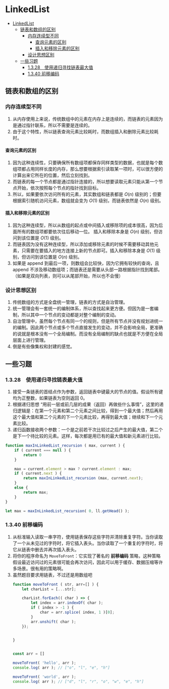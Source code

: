 # LinkedList


<!-- TOC -->

- [LinkedList](#linkedlist)
    - [链表和数组的区别](#链表和数组的区别)
        - [内存连续型不同](#内存连续型不同)
            - [查询元素的区别](#查询元素的区别)
            - [插入和移除元素的区别](#插入和移除元素的区别)
        - [设计思想区别](#设计思想区别)
    - [一些习题](#一些习题)
        - [1.3.28　使用递归寻找链表最大值](#1328　使用递归寻找链表最大值)
        - [1.3.40 前移编码](#1340-前移编码)

<!-- /TOC -->


## 链表和数组的区别
### 内存连续型不同 
1. 从内存使用上来说，传统数组中的元素在内存上是连续的，而链表的元素因为是通过指针联系，所以不需要是连续的。
2. 由于这个特性，所以链表查询元素比较耗时，而数组插入和删除元素比较耗时。

#### 查询元素的区别
1. 因为这种连续性，只要确保所有数组项都保存同样类型的数据，也就是每个数组项都占用同样长度的内存，那么想要根据索引读取某一项时，可以很方便的计算出来它所在的位置，然后立刻找到。
2. 而链表的每一个节点都是通过指针连接的，所以想要读取元素只能从第一个节点开始，依次按照每个节点的指针找到目标。
3. 所以，如果要依次访问所有的元素，其实数组和链表都是 $O(n)$ 级别的；但要根据索引随机访问元素，数组就会变为 $O(1)$ 级别，而链表依然是 $O(n)$ 级别。

#### 插入和移除元素的区别
1. 因为这种连续型，所以从数组的起点或中间插入或移除项的成本很高，因为后面所有的数组项都要依次往后移动一位。 插入和移除本身是 $O(n)$ 级别，但访问到该位置是 $O(1)$ 级别。
2. 而链表因为没有这种连续型，所以添加或移除元素的时候不需要移动其他元素，只需要在要插入的地方连接上新的节点即可。插入和移除本身是 $O(1)$ 级别，但访问到该位置是 $O(n)$ 级别。
3. 如果是 append 到最后一项，则数组会比较快，因为它拥有较快的查询，且 append 不涉及移动数组项；而链表还是需要从头部一路根据指针找到尾部。（如果是双向列表，则可以从尾部开始，所以也不会慢）

### 设计思想区别
1. 传统数组的方式是全盘统一管理，链表的方式是自治管理。
2. 统一管理会有一套统一的编制体系，所以查找起来更方便。但因为是一套编制，所以其中一个节点的变动都是对整个编制的变动。
3. 自治管理中，虽然每个节点有同一个的规则，但是所有节点并没有规划进统一的编制。因此两个节点或多个节点直接发生的变动，并不会影响全局，更准确的说就是根本没有一个全局编制。而没有全局编制的缺点也就是不方便在全局层面上进行管理。
4. 倒是有些像集权和封建的感觉。


## 一些习题
### 1.3.28　使用递归寻找链表最大值
1. 接受一条链表的首结点作为参数，返回链表中键最大的节点的值。假设所有键均为正整数，如果链表为空则返回 0。
2. 根据递归思想 “用前一层或前几层的成果（返回）再做些什么事情”，这里的递归逻辑是：在第一个元素和第二个元素之间比较，得到一个最大值；然后再用这个最大值和第二个元素的下一个元素比较，再得到最大值；继续和下一个元素比较。
3. 递归函数接收两个参数：一个是之前若干次比较过之后产生的最大值，第二个是下一个待比较的元素。这样，每次都是用已有的最大值和新元素进行比较。
```js
function maxInLinkedList_recursion ( max, current ) {
    if ( current === null ) {
        return 0
    }

    max = current.element > max ? current.element : max;
    if ( current.next ) {
        return maxInLinkedList_recursion (max, current.next);
    }
    else {
        return max;
    }
}

let max = maxInLinkedList_recursion( 0, ll.getHead() );
```

### 1.3.40 前移编码
1. 从标准输入读取一串字符，使用链表保存这些字符并清除重复字符。当你读取了一个从未见过的字符时，将它插入表头。当你读取了一个重复的字符时，将它从链表中删去并再次插入表头。
2. 将你的程序命名为 `MoveToFront`：它实现了著名的 **前移编码** 策略，这种策略假设最近访问过的元素很可能会再次访问，因此可以用于缓存、数据压缩等许多场景。很有用的策略啊。
3. 虽然题目要求用链表，不过还是用数组吧
    ```js
    function moveToFront ( str, arr=[] ) {
        let charList = [...str];

        charList.forEach(( char ) => {
            let index = arr.indexOf( char );
            if ( index > -1 ) {
                char = arr.splice( index, 1 )[0];
            }
            arr.unshift( char );
        });
        

    }


    const arr = []

    moveToFront( 'hello', arr );
    console.log( arr ); // ["o", "l", "e", "h"]

    moveToFront( 'world', arr );
    console.log( arr ); // ["d", "l", "r", "o", "w", "e", "h"]
    ```